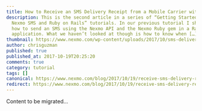 ```yaml
---
title: How to Receive an SMS Delivery Receipt from a Mobile Carrier with Ruby on Rails
description: This is the second article in a series of “Getting Started with
  Nexmo SMS and Ruby on Rails” tutorials. In our previous tutorial I showed you
  how to send an SMS using the Nexmo API and the Nexmo Ruby gem in a Rails
  application. What we haven’t looked at though is how to know when […]
thumbnail: https://www.nexmo.com/wp-content/uploads/2017/10/sms-delivery-ruby.png
author: chrisguzman
published: true
published_at: 2017-10-19T20:25:20
comments: true
category: tutorial
tags: []
canonical: https://www.nexmo.com/blog/2017/10/19/receive-sms-delivery-receipt-ruby-on-rails-dr
redirect: https://www.nexmo.com/blog/2017/10/19/receive-sms-delivery-receipt-ruby-on-rails-dr
---
```

Content to be migrated...